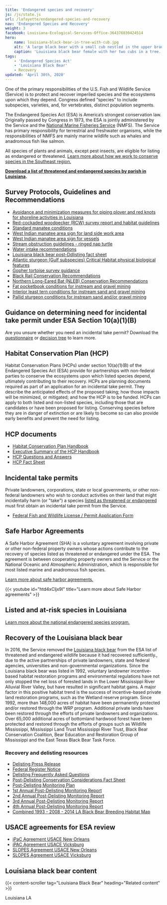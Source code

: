 ```yaml
---
title: 'Endangered species and recovery'
js: /js/state.js
url: /lafayette/endangered-species-and-recovery
nav: 'Endangered Species and Recovery'
weight: 3
facebook: Louisiana-Ecological-Services-Office-364376830424514
hero:
    name: louisiana-black-bear-in-tree-with-cub.jpg
    alt: 'A large black bear with a small cub nestled in the upper branches of a hardwood tree.'
    caption: 'Louisiana black bear female with her two cubs in a tree. Photo by Clint Turnage, USDA.'
tags:
    - 'Endangered Species Act'
    - 'Louisiana Black Bear'
    - Recovery
updated: 'April 30th, 2020'
---
```


One of the primary responsibilities of the U.S. Fish and Wildlife Service (Service) is to protect and recover imperiled species and the ecosystems upon which they depend. Congress defined “species” to include subspecies, varieties, and, for vertebrates, distinct population segments.

The Endangered Species Act (ESA) is America’s strongest conservation law. Originally passed by Congress in 1973, the ESA is jointly administered by the Service and the [National Marine Fisheries Service](http://www.nmfs.noaa.gov/) (NMFS). The Service has primary responsibility for terrestrial and freshwater organisms, while the responsibilities of NMFS are mainly marine wildlife such as whales and anadromous fish like salmon.

All species of plants and animals, except pest insects, are eligible for listing as endangered or threatened. [Learn more about how we work to conserve species in the Southeast region.](https://www.fws.gov/southeast/endangered-species-act#endangered-vs-threatened)

**[Download a list of threatened and endangered species by parish in Louisiana](/pdf/fact-sheet/louisiana-ecological-services-field-office-t-and-e-species.pdf).**

## Survey Protocols, Guidelines and Recommendations

* [Avoidance and minimization measures for piping plover and red knots for shoreline activities in Louisiana](/pdf/best-management-practice/piping-plover-and-red-knots-for-shoreline-activities-in-louisiana.pdf)
* [Red-cockaded woodpecker (RCW) survey report and habitat guidelines](/pdf/guidelines/red-cockaded-woodpecker-survey-report-and-habitat-guidelines.pdf)
* [Standard manatee conditions](/pdf/guidelines/standard-manatee-conditions.pdf)
* [West Indian manatee area sign for land side work area](/pdf/sign/west-indian-manatee-area-sign-for-land-side-work-area.pdf)
* [West Indian manatee area sign for vessels](/pdf/sign/west-indian-manatee-area-sign-for-vessel.pdf)
* [Stream obstruction guidelines - ringed nap turtle](/pdf/guidelines/stream-obstruction-removal-guidelines.pdf)
* [Water intake recommendations](/pdf/guidelines/water-intake-recommendations.pdf)
* [Louisiana black bear post-Ddlisting fact sheet](/pdf/fact-sheet/louisiana-black-bear-post-delisting-consultation.pdf)
* [Atlantic sturgeon (Gulf subspecies) Critical Habitat physical biological features](/pdf/fact-sheet/gulf-sturgeon-critical-habitat-physical-biological-features.pdf)
* [Gopher tortoise survey guidance](/pdf/methodology/gopher-tortoise-survey-handbook.pdf)
* [Black Rail Conservation Recommendations](/pdf/best-management-practice/black-rail-conservation-recommendations.pdf)
* [Northern Long-Eared Bat (NLEB) Conservation Recommendations](/pdf/best-management-practice/northern-long-eared-bat-conservation-recommendations.pdf)
* [Fat pocketbook conditions for instream and gravel mining](/pdf/guidelines/fat-pocketbook-conditions-for-instream-sand-and-gravel-mining.pdf)
* [Interior least tern conditions for instream sand and gravel mining](/pdf/guidelines/interior-least-tern-conditions-for-instream-sand-and-gravel-mining.pdf)
* [Pallid sturgeon conditions for instream sand and/or gravel mining](/pdf/guidelines/pallid-sturgeon-conditions-for-instream-sand-and-or-gravel-mining.pdf)


## Guidance on determining need for incidental take permit under ESA Section 10(a)(1)(B)

Are you unsure whether you need an incidental take permit? Download the [questionnaire](/pdf/guidelines/questionnaire-for-potential-applicants-under-section-10.pdf) or [decision tree](/pdf/guidelines/section-10-trigger-graphic.pdf) to learn more.

## Habitat Conservation Plan (HCP)

Habitat Conservation Plans (HCPs) under section 10(a)(1)(B) of the Endangered Species Act (ESA) provide for partnerships with non-federal parties to conserve the ecosystems upon which listed species depend, ultimately contributing to their recovery.
HCPs are planning documents required as part of an application for an incidental take permit. They describe the anticipated effects of the proposed taking; how those impacts will be minimized, or mitigated; and how the HCP is to be funded. HCPs can apply to both listed and non-listed species, including those that are candidates or have been proposed for listing. Conserving species before they are in danger of extinction or are likely to become so can also provide early benefits and prevent the need for listing.

## HCP documents

* [Habitat Conservation Plan Handbook](http://training.fws.gov/EC/Resources/HCP/HCP/HCPbook.pdf)
* [Executive Summary of the HCP Handbook](https://www.fws.gov/endangered/esa-library/pdf/Executive_Summary.pdf)
* [HCP Questions and Answers](https://www.fws.gov/endangered/esa-library/pdf/Final_Addendum_QandA.pdf)
* [HCP Fact Sheet](https://www.fws.gov/endangered/esa-library/pdf/hcp.pdf)

## Incidental take permits

Private landowners, corporations, state or local governments, or other non-federal landowners who wish to conduct activities on their land that might incidentally harm (or "take") a species [listed as threatened or endangered](http://ecos.fws.gov/tess_public/pub/stateListingAndOccurrenceIndividual.jsp?state=AL&s8fid=112761032792&s8fid=112762573902) must first obtain an incidental take permit from the Service.

* [Federal Fish and Wildlife License / Permit Application Form](https://www.fws.gov/lafayette/hcp/Section%2010%20form.pdf)

## Safe Harbor Agreements

A Safe Harbor Agreement (SHA) is a voluntary agreement involving private or other non-federal property owners whose actions contribute to the recovery of species listed as threatened or endangered under the ESA. The agreement is between cooperating property owners and the Service or the National Oceanic and Atmospheric Administration, which is responsible for most listed marine and anadromous fish species.

[Learn more about safe harbor agreements.](https://www.fws.gov/endangered/landowners/safe-harbor-agreements.html)

{{< youtube id="htd4xCljx9I" title="Learn more about Safe Harbor agreements" >}}

## Listed and at-risk species in Louisiana

<ul class="threatened-species fade-list" data-office="Louisiana Ecological Services Field Office"></ul>
<ul class="endangered-species fade-list"></ul>
<ul class="at-risk-species fade-list"></ul>

[Learn more about the national endangered species program.](https://www.fws.gov/endangered)

## Recovery of the Louisiana black bear

In 2016, the Service removed the [Louisiana black bear](/wildlife/mammals/louisiana-black-bear) from the ESA list of threatened and endangered wildlife because it had recovered sufficiently., due to the active partnerships of private landowners, state and federal agencies, universities and non-governmental organizations. Since the Louisiana black bear was listed in 1992, voluntary landowner incentive-based habitat restoration programs and environmental regulations have not only stopped the net loss of forested lands in the Lower Mississippi River Alluvial River Valley, but have resulted in significant habitat gains. A major factor in this positive habitat trend is the success of incentive-based private land restoration programs, such as the Wetland reserve program. Since 1992, more than 148,000 acres of habitat have been permanently protected and/or restored through the WRP program. Additional private lands have been restored through the efforts of private landowners and organizations. Over 65,000 additional acres of bottomland hardwood forest have been protected and restored through the efforts of groups such as Wildlife Mississippi, Mississippi Land Trust Mississippi River Trust, Black Bear Conservation Coalition, Bear Education and Restoration Group of Mississippi and the East Texas Black Bear Task Force.

### Recovery and delisting resources

* [Delisting Press Release](/news/2016/03/the-teddy-bear-is-back-us-fish-and-wildlife-service-delists-louisiana-black-bear-due-to-recovery/)
* [Federal Register Notice](https://www.regulations.gov/document?D=FWS-R4-ES-2015-0014-0075)
* [Delisting Frequently Asked Questions](/faq/louisiana-black-bear-removal-from-the-lists-of-threatened-and-endangered-species-due-to-recovery/)
* [Post-Delisting Conservation Considerations Fact Sheet](/pdf/fact-sheet/louisiana-black-bear-post-delisting-consultation.pdf)
* [Post-Delisting Monitoring Plan](https://www.regulations.gov/document?D=FWS-R4-ES-2015-0014-0078)
* [1st Annual Post-Delisting Monitoring Report](/pdf/report/louisiana-black-bear-1st-annual-post-delisting-monitoring-report.pdf)
* [2nd Annual Post-Delisting Monitoring Report](/pdf/report/louisiana-black-bear-2nd-annual-post-delisting-monitoring-report.pdf)
* [3rd Annual Post-Delisting Monitoring Report](https://ecos.fws.gov/ServCat/DownloadFile/162421)
* [4th Annual Post-Delisting Monitoring Report](https://ecos.fws.gov/ServCat/DownloadFile/171268)
* [Combined 1993 - 2008 - 2014 LA Black Bear Breeding Habitat Map](/pdf/map/louisiana-black-bear-breeding-habitat-map.pdf)

## USACE agreements for ESA review

* [iPaC Agreement USACE New Orleans](/pdf/best-management-practice/ipac-agreement-usace-new-orleans.pdf)
* [iPAC Agreement USACE Vicksburg](/pdf/best-management-practice/ipac-agreement-usace-vicksburg.pdf)
* [SLOPES Agreement USACE New Orleans](/pdf/best-management-practice/slopes-agreement-usace-new-orleans.pdf)
* [SLOPES Agreement USACE Vicksburg](/pdf/best-management-practice/slopes-agreement-usace-vicksburg.pdf)

## Louisiana black bear content

{{< content-scroller tag="Louisiana Black Bear" heading="Related content" >}}

<span class="state-name">Louisiana</span>
<span class="state-abbreviation">LA</span>
